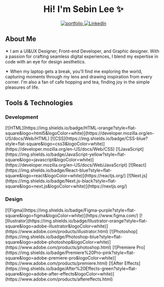 <h1 align="center">Hi! I'm Sebin Lee ✨</h1>
<p align="center">
  <a href="https://sebinlee.com/">
    <img alt="portfolio" title="Portfolio Link" src="https://img.shields.io/badge/my%20portfolio-8A2BE2"/>
  </a>
  <a href="https://www.linkedin.com/in/sebin-leeee/">
    <img alt="LinkedIn" title="LinkedIn Profile" src="https://img.shields.io/badge/LinkedIn-Profile-blue?style=flat-square&logo=linkedin&logoColor=white"/>
</a>
</p>

<h2>
  About Me
</h2>
<p>
  ✴︎ I am a UI&UX Designer, Front-end Developer, and Graphic designer. With a passion for crafting seamless digital experiences, I blend my expertise in code with an eye for design aesthetics. <br/>

  ✴︎ When my laptop gets a break, you'll find me exploring the world, capturing moments through my lens and drawing inspiration from every corner. I'm also a fan of cafe hopping and tea, finding joy in the simple pleasures of life.
</p>

<h2>
  Tools & Technologies 
</h2>

<h3>Development</h3>
[![HTML](https://img.shields.io/badge/HTML-orange?style=flat-square&logo=html5&logoColor=white)](https://developer.mozilla.org/en-US/docs/Web/HTML)
[![CSS](https://img.shields.io/badge/CSS-blue?style=flat-square&logo=css3&logoColor=white)](https://developer.mozilla.org/en-US/docs/Web/CSS)
[![JavaScript](https://img.shields.io/badge/JavaScript-yellow?style=flat-square&logo=javascript&logoColor=white)](https://developer.mozilla.org/en-US/docs/Web/JavaScript)
[![React](https://img.shields.io/badge/React-blue?style=flat-square&logo=react&logoColor=white)](https://reactjs.org/)
[![Next.js](https://img.shields.io/badge/Next.js-black?style=flat-square&logo=next.js&logoColor=white)](https://nextjs.org/)

<h3>Design</h3>
[![Figma](https://img.shields.io/badge/Figma-purple?style=flat-square&logo=figma&logoColor=white)](https://www.figma.com/)
[![Illustrator](https://img.shields.io/badge/Illustrator-orange?style=flat-square&logo=adobe-illustrator&logoColor=white)](https://www.adobe.com/products/illustrator.html)
[![Photoshop](https://img.shields.io/badge/Photoshop-blue?style=flat-square&logo=adobe-photoshop&logoColor=white)](https://www.adobe.com/products/photoshop.html)
[![Premiere Pro](https://img.shields.io/badge/Premiere%20Pro-pink?style=flat-square&logo=adobe-premiere-pro&logoColor=white)](https://www.adobe.com/products/premiere.html)
[![After Effects](https://img.shields.io/badge/After%20Effects-green?style=flat-square&logo=adobe-after-effects&logoColor=white)](https://www.adobe.com/products/aftereffects.html)

<!--
**Sebin-Leeee/Sebin-Leeee** is a ✨ _special_ ✨ repository because its `README.md` (this file) appears on your GitHub profile.

Here are some ideas to get you started:

- 🔭 I’m currently working on ...
- 🌱 I’m currently learning ...
- 👯 I’m looking to collaborate on ...
- 🤔 I’m looking for help with ...
- 💬 Ask me about ...
- 📫 How to reach me: ...
- 😄 Pronouns: ...
- ⚡ Fun fact: ...
-->
